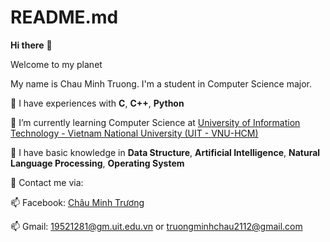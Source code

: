 
# README.md

**Hi there** 👋

Welcome to my planet 

My name is Chau Minh Truong. I'm a student in Computer Science major.

🌱 I have experiences with **C**, **C++**, **Python** 

🌱 I’m currently learning Computer Science at [University of Information Technology - Vietnam National University (UIT - VNU-HCM)](https://en.uit.edu.vn/overview-vnuhcm-university-information-technology)

🌱 I have basic knowledge in **Data Structure**, **Artificial Intelligence**, **Natural Language Processing**, **Operating System**

🌱 Contact me via:

📫 Facebook: [Châu Minh Trương](https://www.facebook.com/truong.minh.chau.50552338) 

📫 Gmail: 19521281@gm.uit.edu.vn or truongminhchau2112@gmail.com

<!-- This is a comment.
**19521281/19521281** is a ✨ _special_ ✨ repository because its `README.md` (this file) appears on your GitHub profile.

Here are some ideas to get you started:

- 🔭 I’m currently working on ...
- 🌱 I’m currently learning ...
- 👯 I’m looking to collaborate on ...
- 🤔 I’m looking for help with ...
- 💬 Ask me about ...
- 📫 How to reach me: ...
- 😄 Pronouns: ...
- ⚡ Fun fact: ...
-->
